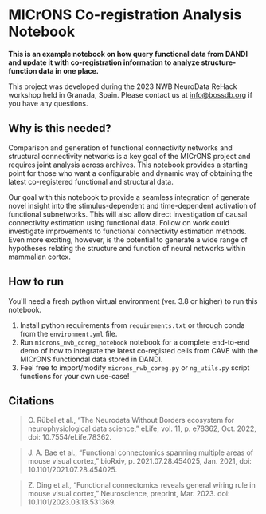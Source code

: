 # MICrONS Co-registration Analysis Notebook
**This is an example notebook on how query functional data from DANDI and update it with co-registration information to analyze structure-function data in one place.**

This project was developed during the 2023 NWB NeuroData ReHack workshop held in Granada, Spain. Please contact us at info@bossdb.org if you have any questions. 

## Why is this needed?
Comparison and generation of functional connectivity networks and structural connectivity networks is a key goal of the MICrONS project and requires joint analysis across archives. This notebook provides a starting point for those who want a configurable and dynamic way of obtaining the latest co-registered functional and structural data.

Our goal with this notebook to provide a seamless integration of  generate novel insight into the stimulus-dependent and time-dependent activation of functional subnetworks. This will also allow direct investigation of causal connectivity estimation using functional data. Follow on work could investigate improvements to functional connectivity estimation methods. Even more exciting, however, is the potential to generate a wide range of hypotheses relating the structure and function of neural networks within mammalian cortex.

## How to run
You'll need a fresh python virtual environment (ver. 3.8 or higher) to run this notebook.

1. Install python requirements from `requirements.txt` or through conda from the `environment.yml` file.
2. Run `microns_nwb_coreg_notebook` notebook for a complete end-to-end demo of how to integrate the latest co-registed cells from CAVE with the MICrONS functiondal data stored in DANDI.
3. Feel free to import/modify `microns_nwb_coreg.py` or `ng_utils.py` script functions for your own use-case!

## Citations 
>O. Rübel et al., “The Neurodata Without Borders ecosystem for neurophysiological data science,” eLife, vol. 11, p. e78362, Oct. 2022, doi: 10.7554/eLife.78362.

> J. A. Bae et al., “Functional connectomics spanning multiple areas of mouse visual cortex,” bioRxiv, p. 2021.07.28.454025, Jan. 2021, doi: 10.1101/2021.07.28.454025.

> Z. Ding et al., “Functional connectomics reveals general wiring rule in mouse visual cortex,” Neuroscience, preprint, Mar. 2023. doi: 10.1101/2023.03.13.531369.
